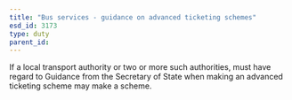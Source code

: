 ```yaml
---
title: "Bus services - guidance on advanced ticketing schemes"
esd_id: 3173
type: duty
parent_id:  
---
```


If a local transport authority or two or more such authorities, must have regard to Guidance from the Secretary of State when making an advanced ticketing scheme may make a scheme.

